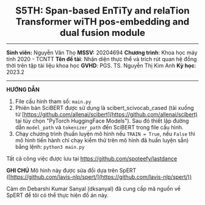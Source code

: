 
<center>
<font size=5pt;>
<strong>
S5TH: Span-based EnTiTy and relaTion Transformer wiTH pos-embedding and dual fusion module
</strong>
</font> 
</center>

___
**Sinh viên:** Nguyễn Văn Thọ
**MSSV:** 20204694
**Chương trình**: Khoa học máy tính 2020 - TCNTT
**Tên đề tài**: Nhận diện thực thể và trích rút quan hệ đồng thời trên tập tài liệu khoa học
**GVHD**: PGS. TS. Nguyễn Thị Kim Anh
**Kỳ học**: 2023.2
___
**HƯỚNG DẪN**

 1.  File cấu hình tham số: `main.py`
 2. Phiên bản SciBERT được sử dụng là scibert_scivocab_cased (tải xuống từ [https://github.com/allenai/scibert](https://github.com/allenai/scibert) tại tùy chọn "PyTorch HuggingFace Models"). Sau đó thiết lập đường dẫn `model_path` và `tokenizer_path` đến SciBERT trong file cấu hình.
 3. Chạy chương trình (huấn luyện mô hình nếu `TRAIN = True`, nếu `False` thì mô hình tiến hành chỉ chạy kiểm thử trên mô hình đã huấn luyện sẵn) bằng lệnh: `python3 main.py`

Tất cả công việc được lưu tại https://github.com/spoteefy/lastdance

**GHI CHÚ**
Mô hình này được sửa đổi dựa trên SpERT ([https://github.com/lavis-nlp/spert/](https://github.com/lavis-nlp/spert/))

Cảm ơn Debarshi Kumar Sanyal (dksanyal) đã cung cấp mã nguồn về SpERT để tôi có thể thực hiện đồ án này.
